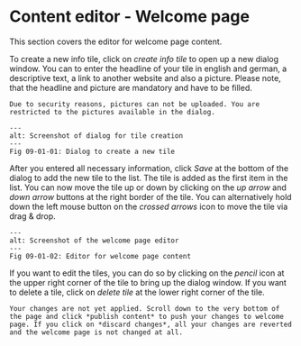 # Content editor - Welcome page

This section covers the editor for welcome page content.

To create a new info tile, click on *create info tile* to open up a new dialog window. You can to enter the headline of your tile in english and german, a descriptive text, a link to another website and also a picture. Please note, that the headline and picture are mandatory and have to be filled.

```{note}
Due to security reasons, pictures can not be uploaded. You are restricted to the pictures available in the dialog.
```

```{figure} images/content_editor_welcome_page_tile_dialog.png
---
alt: Screenshot of dialog for tile creation
---
Fig 09-01-01: Dialog to create a new tile
```

After you entered all necessary information, click *Save* at the bottom of the dialog to add the new tile to the list. The tile is added as the first item in the list. You can now move the tile up or down by clicking on the *up arrow* and *down arrow* buttons at the right border of the tile. You can alternatively hold down the left mouse button on the *crossed arrows* icon to move the tile via drag & drop.

```{figure} images/content_editor_welcome_page.png
---
alt: Screenshot of the welcome page editor
---
Fig 09-01-02: Editor for welcome page content
```

If you want to edit the tiles, you can do so by clicking on the *pencil* icon at the upper right corner of the tile to bring up the dialog window. If you want to delete a tile, click on *delete tile* at the lower right corner of the tile.

```{caution}
Your changes are not yet applied. Scroll down to the very bottom of the page and click *publish content* to push your changes to welcome page. If you click on *discard changes*, all your changes are reverted and the welcome page is not changed at all.
```